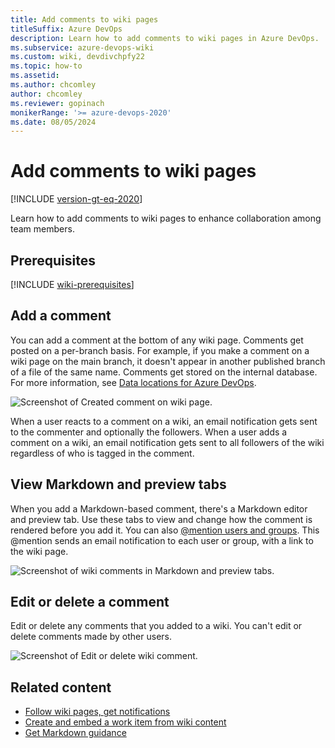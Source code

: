 ```yaml
---
title: Add comments to wiki pages 
titleSuffix: Azure DevOps 
description: Learn how to add comments to wiki pages in Azure DevOps. 
ms.subservice: azure-devops-wiki
ms.custom: wiki, devdivchpfy22
ms.topic: how-to
ms.assetid:
ms.author: chcomley
author: chcomley
ms.reviewer: gopinach
monikerRange: '>= azure-devops-2020'
ms.date: 08/05/2024
---
```


# Add comments to wiki pages

[!INCLUDE [version-gt-eq-2020](../../includes/version-gt-eq-2020.md)]

Learn how to add comments to wiki pages to enhance collaboration among team members.

## Prerequisites

[!INCLUDE [wiki-prerequisites](includes/wiki-prerequisites.md)]

## Add a comment

You can add a comment at the bottom of any wiki page. Comments get posted on a per-branch basis. For example, if you make a comment on a wiki page on the main branch, it doesn't appear in another published branch of a file of the same name. Comments get stored on the internal database. For more information, see [Data locations for Azure DevOps](../../organizations/security/data-location.md).

![Screenshot of Created comment on wiki page.](media/wiki/add-wiki-comment.png)

When a user reacts to a comment on a wiki, an email notification gets sent to the commenter and optionally the followers. When a user adds a comment on a wiki, an email notification gets sent to all followers of the wiki regardless of who is tagged in the comment.

## View Markdown and preview tabs

When you add a Markdown-based comment, there's a Markdown editor and preview tab. Use these tabs to view and change how the comment is rendered before you add it. You can also [@mention users and groups](../../organizations/notifications/at-mentions.md). This @mention sends an email notification to each user or group, with a link to the wiki page.

![Screenshot of wiki comments in Markdown and preview tabs.](media/wiki/wiki-comments-markdown-preview-tabs.png)

## Edit or delete a comment

Edit or delete any comments that you added to a wiki. You can't edit or delete comments made by other users.

![Screenshot of Edit or delete wiki comment.](media/wiki/wiki-comment.png)

## Related content

- [Follow wiki pages, get notifications](follow-notifications-wiki-pages.md)
- [Create and embed a work item from wiki content](create-embed-wit-from-wiki.md)
- [Get Markdown guidance](markdown-guidance.md)
